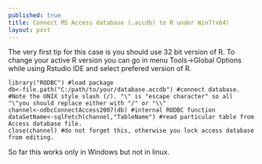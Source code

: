 ```yaml
---
published: true
title: Connect MS Access database (.accdb) to R under Win7(x64)
layout: post
---
```

The very first tip for this case is you should use 32 bit version of R. To change your active R version you can go in menu Tools->Global Options while using Rstudio IDE and select prefered version of R.

```
library("RODBC") #load package
db<-file.path("C:/path/to/your/database.accdb") #connect database.
#Note the UNIX style slash (/). "\" is "escape character" so all "\"you should replace either with "/" or "\\"
channel<-odbcConnectAccess2007(db) #internal RODBC function
dataSetName<-sqlFetch(channel,"TableName") #read particular table from Access database file.
close(channel) #do not forget this, otherwise you lock access database from editing.
```

So far this works only in Windows but not in linux.